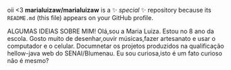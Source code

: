 oii <3
**marialuizaw/marialuizaw** is a ✨ _special_ ✨ repository because its `README.md` (this file) appears on your GitHub profile.

ALGUMAS IDEIAS SOBRE MIM!
Olá,sou a Maria Luiza.
Estou no 8 ano da escola.
Gosto muito de desenhar,ouvir músicas,fazer artesanato e usar o computador e o celular.
Documnetar os projetos produzidos na qualificação hellow-java web do SENAI/Blumenau.
Eu sou curiosa,isto é um fato curioso não é mesmo?
